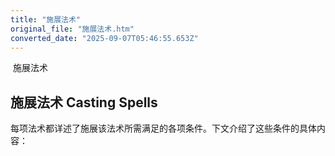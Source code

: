 ```yaml
---
title: "施展法术"
original_file: "施展法术.htm"
converted_date: "2025-09-07T05:46:55.653Z"
---
```


﻿ 施展法术  

## 施展法术 Casting Spells

每项法术都详述了施展该法术所需满足的各项条件。下文介绍了这些条件的具体内容：